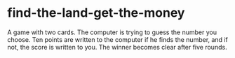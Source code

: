 # find-the-land-get-the-money
 A game with two cards. The computer is trying to guess the number you choose. Ten points are written to the computer if he finds the number, and if not, the score is written to you. The winner becomes clear after five rounds.
